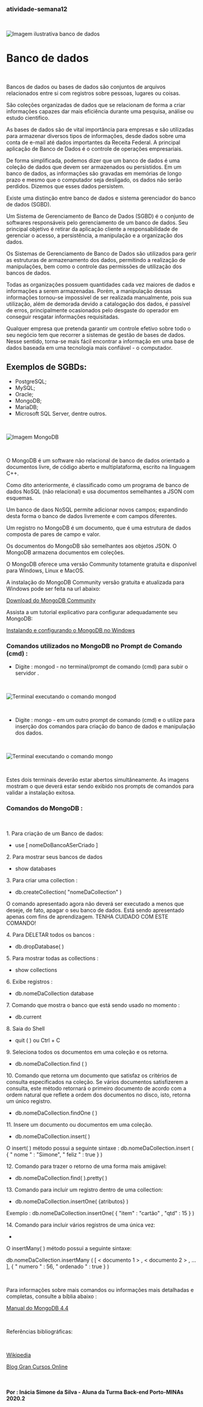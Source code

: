 ### atividade-semana12
<br> 

![Imagem ilustrativa banco de dados](./imagens_banco_dados/b-dados.png)


# Banco de dados
<br>

<p>Bancos de dados ou bases de dados são conjuntos de arquivos relacionados entre si com registros sobre pessoas, lugares ou coisas.</p>
<p>São coleções organizadas de dados que se relacionam de forma a criar informações capazes dar mais eficiência durante uma pesquisa, análise ou estudo cientifico.</p>
<p>As bases de dados são de vital importância para empresas e são utilizadas para armazenar diversos tipos de informações, desde dados sobre uma conta de e-mail até dados importantes da Receita Federal. A principal aplicação de Banco de Dados é o controle de operações empresariais.</p>
<p>De forma simplificada, podemos dizer que um banco de dados é uma coleção de dados que devem ser armazenados ou persistidos. Em um banco de dados, as informações são gravadas em memórias de longo prazo e mesmo que o computador seja desligado, os dados não serão perdidos. Dizemos que esses dados persistem.</p>
<p>Existe uma distinção entre banco de dados e sistema gerenciador do banco de dados (SGBD). 
<p>Um Sistema de Gerenciamento de Banco de Dados (SGBD) é o conjunto de softwares responsáveis pelo gerenciamento de um banco de dados. Seu principal objetivo é retirar da aplicação cliente a responsabilidade de gerenciar o acesso, a persistência, a manipulação e a organização dos dados.</p>
<p>Os Sistemas de Gerenciamento de Banco de Dados são utilizados para gerir as estruturas de armazenamento dos dados, permitindo a realização de manipulações, bem como o controle das permissões de utilização dos bancos de dados.</p>
<p>Todas as organizações possuem quantidades cada vez maiores de dados e informações a serem armazenadas. Porém, a manipulação dessas informações tornou-se impossível de ser realizada manualmente, pois sua utilização, além de demorada devido a catalogação dos dados, é passível de erros, principalmente ocasionados pelo desgaste do operador em conseguir resgatar informações requisitadas.</p>
<p>Qualquer empresa que pretenda garantir um controle efetivo sobre todo o seu negócio tem que recorrer a sistemas de gestão de bases de dados. Nesse sentido, torna-se mais fácil encontrar a informação em uma base de dados baseada em uma tecnologia mais confiável - o computador. </p>

## Exemplos de SGBDs:

- PostgreSQL; <br>
- MySQL;<br>
- Oracle;<br>
- MongoDB;<br>
- MariaDB;<br>
- Microsoft SQL Server, dentre outros. <br>
<br>

![Imagem MongoDB](./imagens_banco_dados/mongodb.png)

<br>
<p>O MongoDB é um software não relacional de banco de dados orientado a documentos livre, de código aberto e multiplataforma, escrito na linguagem C++.</p>
<p>Como dito anteriormente, é classificado como um programa de banco de dados NoSQL (não relacional) e usa documentos semelhantes a JSON com esquemas. </p>
<p>Um banco de daos NoSQL permite adicionar novos campos; expandindo desta forma o banco de dados livremente e com campos diferentes.</p>
<p>Um registro no MongoDB é um documento, que é uma estrutura de dados composta de pares de campo e valor.</p>
<p>Os documentos do MongoDB são semelhantes aos objetos JSON. O MongoDB armazena documentos em coleções.</p>
<p>O MongoDB oferece uma versão Community totamente gratuita e disponível para Windows, Linux e MacOS.</p>
<p>A instalação do MongoDB Community versão gratuita e atualizada para Windows pode ser feita na url abaixo:

[Download do MongoDB Community]( https://www.mongodb.com/try/download/community )
</p>
<p>Assista a um tutorial explicativo para configurar adequadamente seu MongoDB: </p>

[Instalando e configurando o MongoDB no Windows](https://www.youtube.com/watch?v=skK5xj-CK-Q)

### Comandos utilizados no MongoDB no Prompt de Comando (cmd) :

- Digite : mongod - no terminal/prompt de comando (cmd) para subir o servidor .

<br>

![Terminal executando o comando mongod](./imagens_banco_dados/cmd_mongod.png)

<br>

- Digite : mongo  - em um outro prompt de comando (cmd) e o utilize para inserção dos comandos para criação do banco de dados e manipulação dos dados.

<br>

![Terminal executando o comando mongo](./imagens_banco_dados/cmd_mongo.png)

<br>  

<p>Estes dois terminais deverão estar abertos simultâneamente. As imagens mostram o que deverá estar sendo exibido nos prompts de comandos para validar a instalação exitosa.</p>

### Comandos do MongoDB :
<br>
<p>1. Para criação de um Banco de dados:</p> 

- <p>use [ nomeDoBancoASerCriado ]</p>

<p>2. Para mostrar seus bancos de dados</p>

- <p>show databases</p>

<p>3. Para criar uma collection :</p>

- <p>db.createCollection( "nomeDaCollection" )</p>

<p>O comando apresentado agora não deverá ser executado a menos que deseje, de fato, apagar o seu banco de dados. Está sendo apresentado apenas com fins de aprendizagem. TENHA CUIDADO COM ESTE COMANDO!</p> 

<p>4. Para DELETAR todos os bancos :</p>

- <p>db.dropDatabase( ) </p>

<p>5. Para mostrar todas as collections :</p>

- <p>show collections</p>

<p>6. Exibe registros :</p>

- <p>db.nomeDaCollection database</p>

<p>7. Comando que mostra o banco que está sendo usado no momento :</p>

- <p>db.current </p>

<p>8. Saia do Shell</p>

- <p>quit ( )  ou  Ctrl + C</p>

<p>9. Seleciona todos os documentos em uma coleção e os retorna.</p>

- <p>db.nomeDaCollection.find ( )</p>

<p>10. Comando que retorna um documento que satisfaz os critérios de consulta especificados na coleção. Se vários documentos satisfizerem a consulta, este método retornará o primeiro documento de acordo com a ordem natural que reflete a ordem dos documentos no disco, isto, retorna um único registro. </p>

- <p>db.nomeDaCollection.findOne ( )</p>

<p>11. Insere um documento ou documentos em uma coleção.</p>
    
- <p>db.nomeDaCollection.insert( )</p>

<p>O insert( ) método possui a seguinte sintaxe : db.nomeDaCollection.insert (
    {
     " nome " : "Simone",
     " feliz " :  true
    }
)</p>

<p>12. Comando para trazer o retorno de uma forma
mais amigável:</p>

- <p>db.nomeDaCollection.find( ).pretty( )</p>

<p>13. Comando para incluir um registro dentro de uma collection:</p>

- <p>db.nomeDaCollection.insertOne( {atributos} )</p>

<p>Exemplo : db.nomeDaCollection.insertOne( {  "item" :  "cartão" ,  "qtd" :  15  }  )</p>

<p>14. Comando para incluir vários registros de uma única vez:</p>

- <p></p>

<p>O insertMany( ) método possui a seguinte sintaxe:</p>

<p>db.nomeDaCollection.insertMany ( 
   [  < documento  1 >  ,  < documento  2 > ,  ...  ], 
   { 
      " numero " :  56, 
      " ordenado " : true 
   } 
)</p>

<br>

<p>Para informações sobre mais comandos ou informações mais detalhadas e completas, consulte a bíblia abaixo :</p>

[Manual do MongoDB 4.4]( https://docs.mongodb.com/manual/ )

<br>

Referências bibliográficas:

<br>

[Wikipedia](https://pt.wikipedia.org/wiki/Banco_de_dados#Bases_de_Dados_Relacionais)

[Blog Gran Cursos Online](https://blog.grancursosonline.com.br/conceito-de-banco-de-dados/)

<br>

#### Por : Inácia Simone da Silva - Aluna da Turma Back-end Porto-MINAs 2020.2

